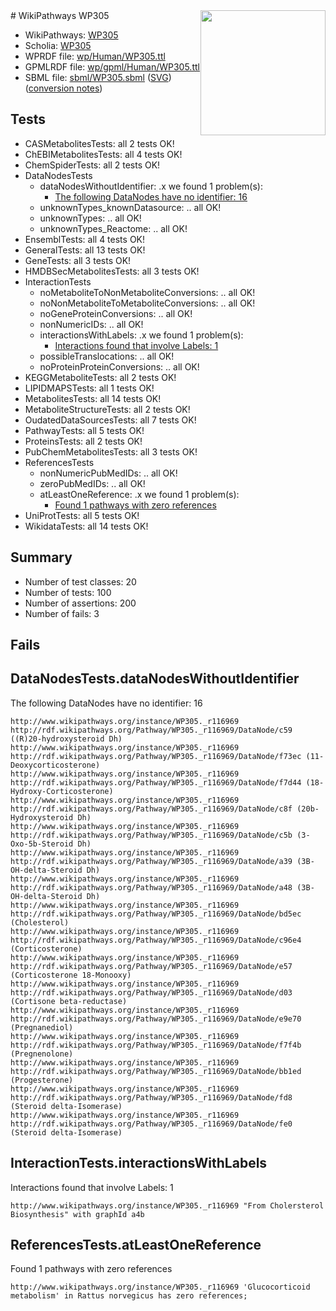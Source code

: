 <img style="float: right; width: 200px" src="../logo.png" />
# WikiPathways WP305

* WikiPathways: [WP305](https://identifiers.org/wikipathways:WP305)
* Scholia: [WP305](https://scholia.toolforge.org/wikipathways/WP305)
* WPRDF file: [wp/Human/WP305.ttl](../wp/Human/WP305.ttl)
* GPMLRDF file: [wp/gpml/Human/WP305.ttl](../wp/gpml/Human/WP305.ttl)
* SBML file: [sbml/WP305.sbml](../sbml/WP305.sbml) ([SVG](../sbml/WP305.svg)) ([conversion notes](../sbml/WP305.txt))

## Tests
* CASMetabolitesTests: all 2 tests OK!
* ChEBIMetabolitesTests: all 4 tests OK!
* ChemSpiderTests: all 2 tests OK!
* DataNodesTests
    * dataNodesWithoutIdentifier: .x we found 1 problem(s):
        * [The following DataNodes have no identifier: 16](#8792c496)
    * unknownTypes_knownDatasource: .. all OK!
    * unknownTypes: .. all OK!
    * unknownTypes_Reactome: .. all OK!
* EnsemblTests: all 4 tests OK!
* GeneralTests: all 13 tests OK!
* GeneTests: all 3 tests OK!
* HMDBSecMetabolitesTests: all 3 tests OK!
* InteractionTests
    * noMetaboliteToNonMetaboliteConversions: .. all OK!
    * noNonMetaboliteToMetaboliteConversions: .. all OK!
    * noGeneProteinConversions: .. all OK!
    * nonNumericIDs: .. all OK!
    * interactionsWithLabels: .x we found 1 problem(s):
        * [Interactions found that involve Labels: 1](#630d2678)
    * possibleTranslocations: .. all OK!
    * noProteinProteinConversions: .. all OK!
* KEGGMetaboliteTests: all 2 tests OK!
* LIPIDMAPSTests: all 1 tests OK!
* MetabolitesTests: all 14 tests OK!
* MetaboliteStructureTests: all 2 tests OK!
* OudatedDataSourcesTests: all 7 tests OK!
* PathwayTests: all 5 tests OK!
* ProteinsTests: all 2 tests OK!
* PubChemMetabolitesTests: all 3 tests OK!
* ReferencesTests
    * nonNumericPubMedIDs: .. all OK!
    * zeroPubMedIDs: .. all OK!
    * atLeastOneReference: .x we found 1 problem(s):
        * [Found 1 pathways with zero references](#35eb778e)
* UniProtTests: all 5 tests OK!
* WikidataTests: all 14 tests OK!


## Summary

* Number of test classes: 20
* Number of tests: 100
* Number of assertions: 200
* Number of fails: 3

## Fails

<a name="8792c496" />

## DataNodesTests.dataNodesWithoutIdentifier

The following DataNodes have no identifier: 16
```
http://www.wikipathways.org/instance/WP305._r116969 http://rdf.wikipathways.org/Pathway/WP305._r116969/DataNode/c59 ((R)20-hydroxysteroid Dh)
http://www.wikipathways.org/instance/WP305._r116969 http://rdf.wikipathways.org/Pathway/WP305._r116969/DataNode/f73ec (11-Deoxycorticosterone)
http://www.wikipathways.org/instance/WP305._r116969 http://rdf.wikipathways.org/Pathway/WP305._r116969/DataNode/f7d44 (18-Hydroxy-Corticosterone)
http://www.wikipathways.org/instance/WP305._r116969 http://rdf.wikipathways.org/Pathway/WP305._r116969/DataNode/c8f (20b-Hydroxysteroid Dh)
http://www.wikipathways.org/instance/WP305._r116969 http://rdf.wikipathways.org/Pathway/WP305._r116969/DataNode/c5b (3-Oxo-5b-Steroid Dh)
http://www.wikipathways.org/instance/WP305._r116969 http://rdf.wikipathways.org/Pathway/WP305._r116969/DataNode/a39 (3B-OH-delta-Steroid Dh)
http://www.wikipathways.org/instance/WP305._r116969 http://rdf.wikipathways.org/Pathway/WP305._r116969/DataNode/a48 (3B-OH-delta-Steroid Dh)
http://www.wikipathways.org/instance/WP305._r116969 http://rdf.wikipathways.org/Pathway/WP305._r116969/DataNode/bd5ec (Cholesterol)
http://www.wikipathways.org/instance/WP305._r116969 http://rdf.wikipathways.org/Pathway/WP305._r116969/DataNode/c96e4 (Corticosterone)
http://www.wikipathways.org/instance/WP305._r116969 http://rdf.wikipathways.org/Pathway/WP305._r116969/DataNode/e57 (Corticosterone 18-Monooxy)
http://www.wikipathways.org/instance/WP305._r116969 http://rdf.wikipathways.org/Pathway/WP305._r116969/DataNode/d03 (Cortisone beta-reductase)
http://www.wikipathways.org/instance/WP305._r116969 http://rdf.wikipathways.org/Pathway/WP305._r116969/DataNode/e9e70 (Pregnanediol)
http://www.wikipathways.org/instance/WP305._r116969 http://rdf.wikipathways.org/Pathway/WP305._r116969/DataNode/f7f4b (Pregnenolone)
http://www.wikipathways.org/instance/WP305._r116969 http://rdf.wikipathways.org/Pathway/WP305._r116969/DataNode/bb1ed (Progesterone)
http://www.wikipathways.org/instance/WP305._r116969 http://rdf.wikipathways.org/Pathway/WP305._r116969/DataNode/fd8 (Steroid delta-Isomerase)
http://www.wikipathways.org/instance/WP305._r116969 http://rdf.wikipathways.org/Pathway/WP305._r116969/DataNode/fe0 (Steroid delta-Isomerase)
```

<a name="630d2678" />

## InteractionTests.interactionsWithLabels

Interactions found that involve Labels: 1
```
http://www.wikipathways.org/instance/WP305._r116969 "From Cholersterol Biosynthesis" with graphId a4b
```

<a name="35eb778e" />

## ReferencesTests.atLeastOneReference

Found 1 pathways with zero references
```
http://www.wikipathways.org/instance/WP305._r116969 'Glucocorticoid metabolism' in Rattus norvegicus has zero references; 
```

